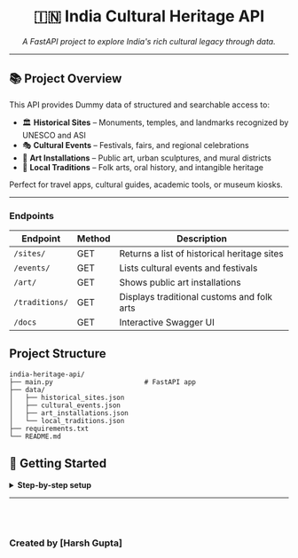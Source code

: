 <h1 align="center">🇮🇳 India Cultural Heritage API</h1>
<p align="center">
  <i>A FastAPI project to explore India's rich cultural legacy through data.</i>
</p>

---

## 📚 Project Overview

This API provides Dummy data of structured and searchable access to:

- 🏛️ **Historical Sites** – Monuments, temples, and landmarks recognized by UNESCO and ASI  
- 🎭 **Cultural Events** – Festivals, fairs, and regional celebrations  
- 🎨 **Art Installations** – Public art, urban sculptures, and mural districts  
- 🧶 **Local Traditions** – Folk arts, oral history, and intangible heritage

Perfect for travel apps, cultural guides, academic tools, or museum kiosks.

---


### Endpoints

| Endpoint | Method | Description |
| --- | --- | --- |
| `/sites/` | GET | Returns a list of historical heritage sites |
| `/events/` | GET | Lists cultural events and festivals |
| `/art/` | GET | Shows public art installations |
| `/traditions/` | GET | Displays traditional customs and folk arts |
| `/docs` | GET | Interactive Swagger UI |

## Project Structure

```
india-heritage-api/
├── main.py                       # FastAPI app
├── data/
│   ├── historical_sites.json
│   ├── cultural_events.json
│   ├── art_installations.json
│   └── local_traditions.json
├── requirements.txt
└── README.md
```
## 🚀 Getting Started

<details>
<summary><b>Step-by-step setup</b></summary>

1. **Clone the repository**
   git clone https://github.com/yourusername/india-heritage-api.git
   cd india-heritage-api

2. **Install dependencies**
    pip install -r requirements.txt
    
3. **Run the server**
    uvicorn main:app --reload --port 8801

4. **Access your API**
    Root: http://localhost:8801

    Swagger Docs: http://localhost:8801/docs

    Redoc: http://localhost:8801/redoc

</details>

<hr> <br> <br>

<h3> Created by [Harsh Gupta] </h3>